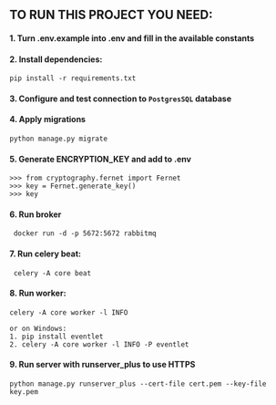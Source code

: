 ## TO RUN THIS PROJECT YOU NEED:

#### 1. Turn .env.example into .env and fill in the available constants 
#### 2. Install dependencies:
```
pip install -r requirements.txt
```
#### 3. Configure and test connection to `PostgresSQL` database
#### 4. Apply migrations 
```
python manage.py migrate
```
#### 5. Generate ENCRYPTION_KEY and add to .env
```
>>> from cryptography.fernet import Fernet
>>> key = Fernet.generate_key()
>>> key
```
#### 6. Run broker
```
 docker run -d -p 5672:5672 rabbitmq
```
#### 7. Run celery beat:
```
 celery -A core beat 
```
#### 8. Run worker:
```
celery -A core worker -l INFO

or on Windows:
1. pip install eventlet
2. celery -A core worker -l INFO -P eventlet
```
#### 9. Run server with runserver_plus to use HTTPS
```
python manage.py runserver_plus --cert-file cert.pem --key-file key.pem
```
